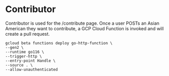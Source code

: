 # Contributor

Contributor is used for the /contribute page. Once a user POSTs an Asian American they want to contribute, a GCP Cloud Function is invoked and will create a pull request.

```shell
gcloud beta functions deploy go-http-function \
--gen2 \
--runtime go116 \
--trigger-http \
--entry-point Handle \
--source . \
--allow-unauthenticated
```
